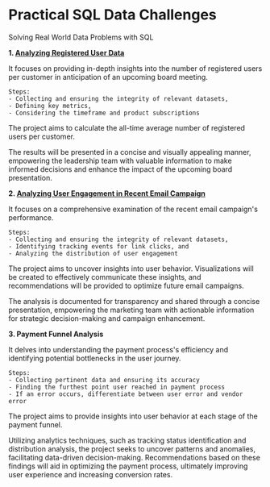 # Practical SQL Data Challenges
Solving Real World Data Problems with SQL

**1. [Analyzing Registered User Data](https://github.com/amanjot-git/RealWorldDataChallenges/blob/main/ProductAnalytics_SQL_CTE_DescriptiveStatistics.txt)**
    
   It focuses on providing in-depth insights into the number of registered users per customer in anticipation of an upcoming board meeting.
   ```
   Steps:
   - Collecting and ensuring the integrity of relevant datasets,
   - Defining key metrics, 
   - Considering the timeframe and product subscriptions
   ```
   
   The project aims to calculate the all-time average number of registered users per customer.

   The results will be presented in a concise and visually appealing manner, empowering the leadership team with valuable information to make informed decisions and enhance the impact of the upcoming board presentation.

**2. [Analyzing User Engagement in Recent Email Campaign](https://github.com/amanjot-git/RealWorldDataChallenges/blob/main/ProductAnalytics_SQL_CTE_ExploreVariableDistributions.txt)**

   It focuses on a comprehensive examination of the recent email campaign's performance.
   ```
   Steps:
   - Collecting and ensuring the integrity of relevant datasets,
   - Identifying tracking events for link clicks, and
   - Analyzing the distribution of user engagement
   ```
   
   The project aims to uncover insights into user behavior. Visualizations will be created to effectively communicate these insights, and recommendations will be provided to optimize future email campaigns.

   The analysis is documented for transparency and shared through a concise presentation, empowering the marketing team with actionable information for strategic decision-making and campaign enhancement.


**3. Payment Funnel Analysis**

   It delves into understanding the payment process's efficiency and identifying potential bottlenecks in the user journey. 
   ```
   Steps:
   - Collecting pertinent data and ensuring its accuracy
   - Finding the furthest point user reached in payment process
   - If an error occurs, differentiate between user error and vendor error
   ```
   
   The project aims to provide insights into user behavior at each stage of the payment funnel. 
   
   Utilizing analytics techniques, such as tracking status identification and distribution analysis, the project seeks to uncover patterns and anomalies, facilitating data-driven decision-making. 
   Recommendations based on these findings will aid in optimizing the payment process, ultimately improving user experience and increasing conversion rates.
  

